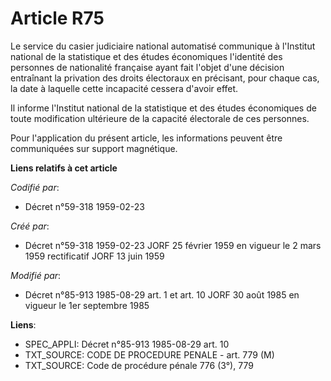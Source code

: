# Article R75

Le service du casier judiciaire national automatisé communique à l'Institut national de la statistique et des études
économiques l'identité des personnes de nationalité française ayant fait l'objet d'une décision entraînant la privation des
droits électoraux en précisant, pour chaque cas, la date à laquelle cette incapacité cessera d'avoir effet.

Il informe l'Institut national de la statistique et des études économiques de toute modification ultérieure de la capacité
électorale de ces personnes.

Pour l'application du présent article, les informations peuvent être communiquées sur support magnétique.

**Liens relatifs à cet article**

_Codifié par_:

  - Décret n°59-318 1959-02-23

_Créé par_:

  - Décret n°59-318 1959-02-23 JORF 25 février 1959 en vigueur le 2 mars 1959 rectificatif JORF 13 juin 1959

_Modifié par_:

  - Décret n°85-913 1985-08-29 art. 1 et art. 10 JORF 30 août 1985 en vigueur le 1er septembre 1985

**Liens**:

  - SPEC_APPLI: Décret n°85-913 1985-08-29 art. 10
  - TXT_SOURCE: CODE DE PROCEDURE PENALE - art. 779 (M)
  - TXT_SOURCE: Code de procédure pénale 776 (3°), 779
